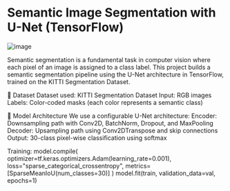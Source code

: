 # Semantic Image Segmentation with U-Net (TensorFlow)

![image](https://github.com/user-attachments/assets/2e35e6a3-23cd-4630-8b31-cf7f524ef75a)



Semantic segmentation is a fundamental task in computer vision where each pixel of an image is assigned to a class label. This project builds a semantic segmentation pipeline using the U-Net architecture in TensorFlow, trained on the KITTI Segmentation Dataset.




📂 Dataset
  Dataset used: KITTI Segmentation Dataset
  Input: RGB images
  Labels: Color-coded masks (each color represents a semantic class)




🧱 Model Architecture
We use a configurable U-Net architecture:
  Encoder: Downsampling path with Conv2D, BatchNorm, Dropout, and MaxPooling
  Decoder: Upsampling path using Conv2DTranspose and skip connections
  Output: 30-class pixel-wise classification using softmax




Training:
model.compile(
    optimizer=tf.keras.optimizers.Adam(learning_rate=0.001),
    loss="sparse_categorical_crossentropy",
    metrics=[SparseMeanIoU(num_classes=30)]
)
model.fit(train, validation_data=val, epochs=1)

